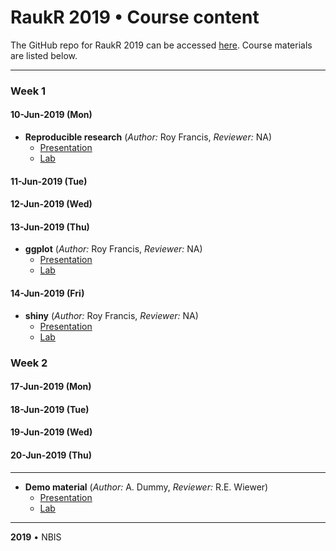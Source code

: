 # RaukR 2019 • Course content

The GitHub repo for RaukR 2019 can be accessed [here](https://github.com/NBISweden/RaukR-2019). Course materials are listed below.

---
### Week 1
#### 10-Jun-2019 (Mon)

* **Reproducible research** (*Author:* Roy Francis, *Reviewer:* NA)
    + [Presentation](rr/presentation/rr_presentation.html)
    + [Lab](rr/lab/rr_lab.html)

#### 11-Jun-2019 (Tue)
#### 12-Jun-2019 (Wed)
#### 13-Jun-2019 (Thu)

* **ggplot** (*Author:* Roy Francis, *Reviewer:* NA)
    + [Presentation](ggplot/presentation/ggplot_presentation.html)
    + [Lab](ggplot/lab/ggplot_lab.html)

#### 14-Jun-2019 (Fri)

* **shiny** (*Author:* Roy Francis, *Reviewer:* NA)
    + [Presentation](shiny/presentation/shiny_presentation.html)
    + [Lab](shiny/lab/shiny_lab.html)


### Week 2
#### 17-Jun-2019 (Mon)
#### 18-Jun-2019 (Tue)
#### 19-Jun-2019 (Wed)
#### 20-Jun-2019 (Thu)

---
* **Demo material** (*Author:* A. Dummy, *Reviewer:* R.E. Wiewer)
    + [Presentation](Demo/Presentation/Presentation-Demo.html)
    + [Lab](Demo/Lab/Lab-Demo.html)
---

**2019** • NBIS
